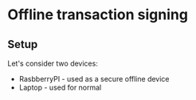 # Offline transaction signing



## Setup

Let's consider two devices: 

- RasbberryPI - used as a secure offline device
- Laptop - used for normal 
